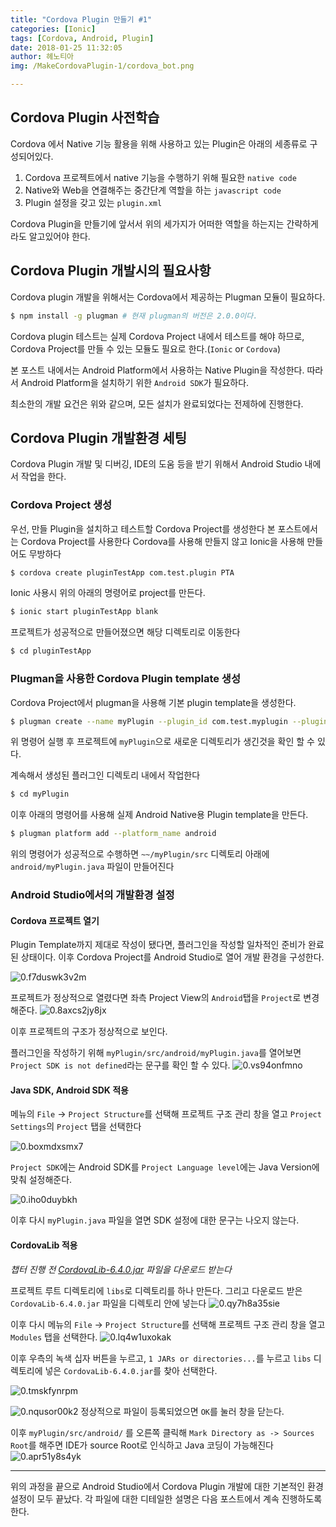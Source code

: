```yaml
---
title: "Cordova Plugin 만들기 #1"
categories: [Ionic]
tags: [Cordova, Android, Plugin]
date: 2018-01-25 11:32:05
author: 헤노티아
img: /MakeCordovaPlugin-1/cordova_bot.png

---
```


## Cordova Plugin 사전학습

Cordova 에서 Native 기능 활용을 위해 사용하고 있는 Plugin은 아래의 세종류로 구성되어있다.
1. Cordova 프로젝트에서 native 기능을 수행하기 위해 필요한 `native code`
2. Native와 Web을 연결해주는 중간단계 역할을 하는 `javascript code`
3. Plugin 설정을 갖고 있는 `plugin.xml`

Cordova Plugin을 만들기에 앞서서 위의 세가지가 어떠한 역할을 하는지는 간략하게라도 알고있어야 한다.


## Cordova Plugin 개발시의 필요사항
Cordova plugin 개발을 위해서는 Cordova에서 제공하는 Plugman 모듈이 필요하다.
``` bash cordova plugman 설치
$ npm install -g plugman # 현재 plugman의 버전은 2.0.0이다.
```

Cordova plugin 테스트는 실제 Cordova Project 내에서 테스트를 해야 하므로, Cordova Project를 만들 수 있는 모듈도 필요로 한다.(`Ionic` or `Cordova`)

본 포스트 내에서는 Android Platform에서 사용하는 Native Plugin을 작성한다.
따라서 Android Platform을 설치하기 위한 `Android SDK`가 필요하다.

최소한의 개발 요건은 위와 같으며, 모든 설치가 완료되었다는 전제하에 진행한다.

## Cordova Plugin 개발환경 세팅
Cordova Plugin 개발 및 디버깅, IDE의 도움 등을 받기 위해서 Android Studio 내에서 작업을 한다.

### Cordova Project 생성
우선, 만들 Plugin을 설치하고 테스트할 Cordova Project를 생성한다
본 포스트에서는 Cordova Project를 사용한다
Cordova를 사용해 만들지 않고 Ionic을 사용해 만들어도 무방하다

``` bash 'pluginTestApp' Project 생성
$ cordova create pluginTestApp com.test.plugin PTA
```

Ionic 사용시 위의 아래의 명령어로 project를 만든다.
``` bash
$ ionic start pluginTestApp blank
```

프로젝트가 성공적으로 만들어졌으면 해당 디렉토리로 이동한다

``` bash
$ cd pluginTestApp
```

### Plugman을 사용한 Cordova Plugin template 생성
Cordova Project에서 plugman을 사용해 기본 plugin template을 생성한다.

``` bash
$ plugman create --name myPlugin --plugin_id com.test.myplugin --plugin_version "0.0.1"
```
위 명령어 실행 후 프로젝트에 `myPlugin`으로 새로운 디렉토리가 생긴것을 확인 할 수 있다.

계속해서 생성된 플러그인 디렉토리 내에서 작업한다
``` bash
$ cd myPlugin
```

이후 아래의 명령어를 사용해 실제 Android Native용 Plugin template을 만든다.
``` bash
$ plugman platform add --platform_name android
```
위의 명령어가 성공적으로 수행하면 `~~/myPlugin/src` 디렉토리 아래에 `android/myPlugin.java` 파일이 만들어진다

### Android Studio에서의 개발환경 설정

#### Cordova 프로젝트 열기
Plugin Template까지 제대로 작성이 됐다면, 플러그인을 작성할 일차적인 준비가 완료된 상태이다.
이후 Cordova Project를 Android Studio로 열어 개발 환경을 구성한다.

![0.f7duswk3v2m](0.f7duswk3v2m.png)

프로젝트가 정상적으로 열렸다면 좌측 Project View의 `Android`탭을 `Project`로 변경해준다.
![0.8axcs2jy8jx](0.8axcs2jy8jx.png)

이후 프로젝트의 구조가 정상적으로 보인다.

플러그인을 작성하기 위해 `myPlugin/src/android/myPlugin.java`를 열어보면 `Project SDK is not defined`라는 문구를 확인 할 수 있다.
![0.vs94onfmno](0.vs94onfmno.png)

#### Java SDK, Android SDK 적용
메뉴의 `File` -> `Project Structure`를 선택해 프로젝트 구조 관리 창을 열고 `Project Settings`의 `Project` 탭을 선택한다

![0.boxmdxsmx7](0.boxmdxsmx7.png)

`Project SDK`에는 Android SDK를
`Project Language level`에는 Java Version에 맞춰 설정해준다.

![0.iho0duybkh](0.iho0duybkh.png)

이후 다시 `myPlugin.java` 파일을 열면 SDK 설정에 대한 문구는 나오지 않는다.


#### CordovaLib 적용
*챕터 진행 전 [CordovaLib-6.4.0.jar](/IonicEmbedded-1/CordovaLib-6.4.0.jar) 파일을 다운로드 받는다*

프로젝트 루트 디렉토리에 `libs`로 디렉토리를 하나 만든다.
그리고 다운로드 받은 `CordovaLib-6.4.0.jar` 파일을 디렉토리 안에 넣는다
![0.qy7h8a35sie](0.qy7h8a35sie.png)

이후 다시 메뉴의 `File` -> `Project Structure`를 선택해 프로젝트 구조 관리 창을 열고 `Modules` 탭을 선택한다.
![0.lq4w1uxokak](0.lq4w1uxokak.png)

이후 우측의 녹색 십자 버튼을 누르고, `1 JARs or directories...`를 누르고 `libs` 디렉토리에 넣은 `CordovaLib-6.4.0.jar`를 찾아 선택한다.

![0.tmskfynrpm](0.tmskfynrpm.png)

![0.nqusor00k2](0.nqusor00k2.png)
정상적으로 파일이 등록되었으면 `OK`를 눌러 창을 닫는다.

이후 `myPlugin/src/android/` 를 오른쪽 클릭해 `Mark Directory as -> Sources Root`를 해주면 IDE가 source Root로 인식하고 Java 코딩이 가능해진다
![0.apr51y8s4yk](0.apr51y8s4yk.png)

----

위의 과정을 끝으로 Android Studio에서 Cordova Plugin 개발에 대한 기본적인 환경설정이 모두 끝났다.
각 파일에 대한 디테일한 설명은 다음 포스트에서 계속 진행하도록 한다.

